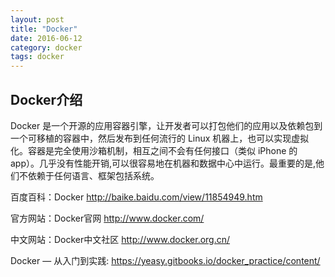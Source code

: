 ```yaml
---
layout: post
title: "Docker"
date: 2016-06-12
category: docker
tags: docker
---
```




## Docker介绍

Docker 是一个开源的应用容器引擎，让开发者可以打包他们的应用以及依赖包到一个可移植的容器中，然后发布到任何流行的 Linux 机器上，也可以实现虚拟化。容器是完全使用沙箱机制，相互之间不会有任何接口（类似 iPhone 的 app）。几乎没有性能开销,可以很容易地在机器和数据中心中运行。最重要的是,他们不依赖于任何语言、框架包括系统。

百度百科：Docker http://baike.baidu.com/view/11854949.htm

官方网站：Docker官网 http://www.docker.com/

中文网站：Docker中文社区 http://www.docker.org.cn/

Docker — 从入门到实践: https://yeasy.gitbooks.io/docker_practice/content/